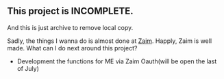 This project is INCOMPLETE.
---------------------------

And this is just archive to remove local copy.

Sadly, the things I wanna do is almost done at [Zaim](http://zaim.net/).
Happly, Zaim is well made.
What can I do next around this project?
- Development the functions for ME via Zaim Oauth(will be open the last of July)
